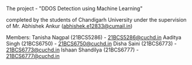 The project - "DDOS Detection using Machine Learning"

completed by the students of Chandigarh University under the supervision of Mr. Abhishek Ankur (abhishek.e12833@cumail.in)

Members:
Tanisha Nagpal (21BCS5286)     -  21BCS5286@cuchd.in
Aaditya Singh (21BCS6750)      -  21BCS6750@cuchd.in
Disha Saini (21BCS6773)        -  21BCS6773@cuchd.in
Ishaan Shandilya (21BCS6777)   -  21BCS6777@cuchd.in
